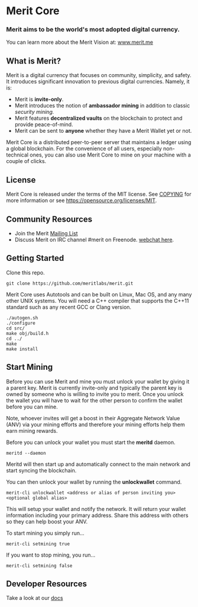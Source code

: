 Merit Core
=====================================
### Merit aims to be the world's most adopted digital currency. 
You can learn more about the Merit Vision at: www.merit.me

What is Merit?
----------------

Merit is a digital currency that focuses on community, simplicity, and safety. It introduces significant innovation to previous digital currencies.  Namely, it is: 
* Merit is **invite-only**. 
* Merit introduces the notion of **ambassador mining** in addition to classic _security mining._
* Merit features **decentralized vaults** on the blockchain to protect and provide peace-of-mind. 
* Merit can be sent to **anyone** whether they have a Merit Wallet yet or not.

Merit Core is a distributed peer-to-peer server that maintains a ledger using a global blockchain. For the convenience of all users, especially non-technical ones, you can also use Merit Core to mine on your machine with a couple of clicks.

License
-------

Merit Core is released under the terms of the MIT license. See [COPYING](COPYING) for more
information or see https://opensource.org/licenses/MIT.

Community Resources
------------------

* Join the Merit [Mailing List](https://groups.google.com/forum/#!forum/meritlabs)
* Discuss Merit on IRC channel #merit on Freenode. [webchat here](http://webchat.freenode.net/?channels=merit).

Getting Started
-------------------

Clone this repo.

    git clone https://github.com/meritlabs/merit.git

Merit Core uses Autotools and can be built on Linux, Mac OS, and any many other
UNIX systems. You will need a C++ compiler that supports the C++11 standard
such as any recent GCC or Clang version.

    ./autogen.sh
    ./configure
    cd src/
    make obj/build.h
    cd ../
    make 
    make install


Start Mining
---------------

Before you can use Merit and mine you must unlock your wallet by giving it a parent key. 
Merit is currently invite-only and typically the parent key is owned by someone
who is willing to invite you to merit. Once you unlock the wallet you will have
to wait for the other person to confirm the wallet before you can mine.

Note, whoever invites will get a boost in their Aggregate Network Value (ANV)
via your mining efforts and therefore your mining efforts help them earn mining rewards.

Before you can unlock your wallet you must start the **meritd** daemon.

    meritd --daemon

Meritd will then start up and automatically connect to the main network and start
syncing the blockchain.

You can then unlock your wallet by running the **unlockwallet** command.

    merit-cli unlockwallet <address or alias of person inviting you> <optional global alias>

This will setup your wallet and notify the network. It will return your
wallet information including your primary address. Share this address with
others so they can help boost your ANV.

To start mining you simply run...

    merit-cli setmining true

If you want to stop mining, you run...

    merit-cli setmining false

Developer Resources
-------------------
Take a look at our [docs](doc/README.md)

